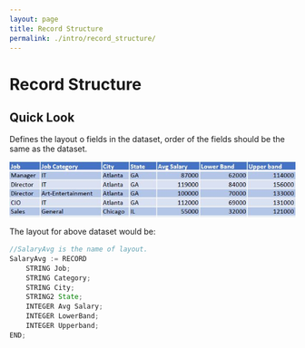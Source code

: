 ```yaml
---
layout: page
title: Record Structure
permalink: ./intro/record_structure/
---
```


# Record Structure
## Quick Look

Defines the layout o fields in the dataset, order of the fields should be the same as the dataset.

![record set example](./images/RecordLayout.JPG)

The layout for above dataset would be:

```java
//SalaryAvg is the name of layout.
SalaryAvg := RECORD
    STRING Job;
    STRING Category;
    STRING City;
    STRING2	State;
    INTEGER	Avg Salary;
    INTEGER	LowerBand;
    INTEGER	Upperband;
END;
```
